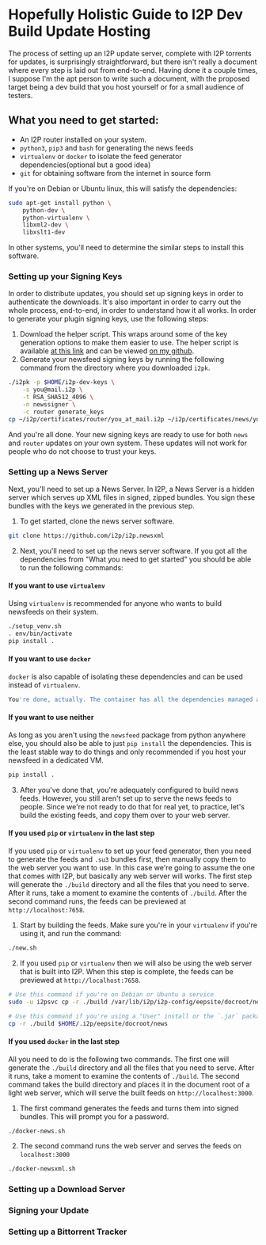 # Hopefully Holistic Guide to I2P Dev Build Update Hosting

The process of setting up an I2P update server, complete with I2P torrents
for updates, is surprisingly straightforward, but there isn't really a document
where every step is laid out from end-to-end. Having done it a couple times, I
suppose I'm the apt person to write such a document, with the proposed target
being a dev build that you host yourself or for a small audience of testers.

## What you need to get started:

- An I2P router installed on your system.
- `python3`, `pip3` and `bash` for generating the news feeds
- `virtualenv` or `docker` to isolate the feed generator dependencies(optional but
 a good idea)
- `git` for obtaining software from the internet in source form

If you're on Debian or Ubuntu linux, this will satisfy the dependencies:

```sh
sudo apt-get install python \
    python-dev \
    python-virtualenv \
    libxml2-dev \
    libxslt1-dev
```

In other systems, you'll need to determine the similar steps to install this
software.

### Setting up your Signing Keys

In order to distribute updates, you should set up signing keys in order to
authenticate the downloads. It's also important in order to carry out the whole
process, end-to-end, in order to understand how it all works. In order to
generate your plugin signing keys, use the following steps:

1. Download the helper script. This wraps around some of the key generation
options to make them easier to use. The helper script is available
[at this link](https://raw.githubusercontent.com/eyedeekay/Generate-Plugin-Signing-Keys/master/i2pk)
and can be viewed [on my github](https://github.com/eyedeekay/Generate-Plugin-Signing-Keys/).
2. Generate your newsfeed signing keys by running the following command from the directory where
you downloaded `i2pk`.

```sh
./i2pk -p $HOME/i2p-dev-keys \
    -s you@mail.i2p \
    -t RSA_SHA512_4096 \
    -n newssigner \
    -c router generate_keys
cp ~/i2p/certificates/router/you_at_mail.i2p ~/i2p/certificates/news/you_at_mail.i2p
```

And you're all done. Your new signing keys are ready to use for both `news` and `router`
updates on your own system. These updates will not work for people who do not choose to
trust your keys.

### Setting up a News Server

Next, you'll need to set up a News Server. In I2P, a News Server is a hidden server which
serves up XML files in signed, zipped bundles. You sign these bundles with the keys we
generated in the previous step.

1. To get started, clone the news server software.

```sh
git clone https://github.com/i2p/i2p.newsxml
```

2. Next, you'll need to set up the news server software. If you got all the dependencies
from "What you need to get started" you should be able to run the following commands:

#### If you want to use `virtualenv`

Using `virtualenv` is recommended for anyone who wants to build newsfeeds on their
system.

```sh
./setup_venv.sh
. env/bin/activate
pip install .
```

#### If you want to use `docker`

`docker` is also capable of isolating these dependencies and can be used instead of
`virtualenv`.

```sh
You're done, actually. The container has all the dependencies managed automatically.
```

#### If you want to use neither

As long as you aren't using the `newsfeed` package from python anywhere else,
you should also be able to just `pip install` the dependencies. This is the least
stable way to do things and only recommended if you host your newsfeed in a dedicated
VM.

```sh
pip install .
```

3. After you've done that, you're adequately configured to build news feeds. However,
you still aren't set up to serve the news feeds to people. Since we're not ready to
do that for real yet, to practice, let's build the existing feeds, and copy them over
to your web server.

#### If you used `pip` or `virtualenv` in the last step

If you used `pip` or `virtualenv` to set up your feed generator, then you need to
generate the feeds and `.su3` bundles first, then manually copy them to the web server
you want to use. In this case we're going to assume the one that comes with I2P, but
basically any web server will works. The first step will generate the `./build` directory and
all the files that you need to serve. After it runs, take a moment to examine the contents of
`./build`. After the second command runs, the feeds can be previewed at `http://localhost:7658`.

1. Start by building the feeds. Make sure you're in your `virtualenv` if you're using it,
and run the command:

```sh
./new.sh
```

2. If you used `pip` or `virtualenv` then we will also be using the web server that is
built into I2P. When this step is complete, the feeds can be previewed at
`http://localhost:7658`.

```sh
# Use this command if you're on Debian or Ubuntu a service
sudo -u i2psvc cp -r ./build /var/lib/i2p/i2p-config/eepsite/docroot/news
```

```sh
# Use this command if you're using a "User" install or the `.jar` package
cp -r ./build $HOME/.i2p/eepsite/docroot/news
```

#### If you used `docker` in the last step

All you need to do is the following two commands. The first one will generate the
`./build` directory and all the files that you need to serve. After it runs, take
a moment to examine the contents of `./build`. The second command takes the build
directory and places it in the document root of a light web server, which will serve
the built feeds on `http://localhost:3000`.

1. The first command generates the feeds and turns them into signed bundles. This will
prompt you for a password.

```sh
./docker-news.sh
```

2. The second command runs the web server and serves the feeds on `localhost:3000`

```sh
./docker-newsxml.sh
```

### Setting up a Download Server

### Signing your Update

### Setting up a Bittorrent Tracker
